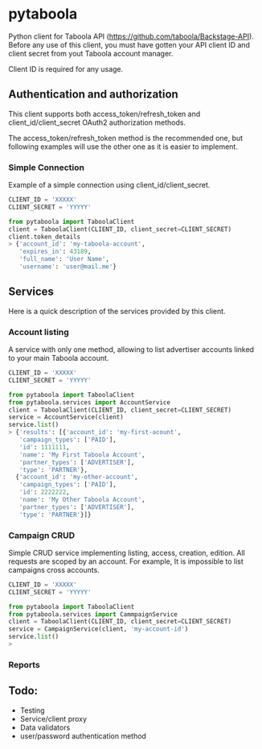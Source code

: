 # pytaboola
Python client for Taboola API (https://github.com/taboola/Backstage-API).
Before any use of this client, you must have gotten your API client ID and client secret from yout Taboola account manager.

Client ID is required for any usage.


## Authentication and authorization

This client supports both access_token/refresh_token and
client_id/client_secret OAuth2 authorization methods.

The access_token/refresh_token method is the recommended one, but
following examples will use the other one as it is easier to implement.


### Simple Connection
Example of a simple connection using client_id/client_secret.
```python
CLIENT_ID = 'XXXXX'
CLIENT_SECRET = 'YYYYY'

from pytaboola import TaboolaClient
client = TaboolaClient(CLIENT_ID, client_secret=CLIENT_SECRET)
client.token_details
> {'account_id': 'my-taboola-account',
   'expires_in': 43189,
   'full_name': 'User Name',
   'username': 'user@mail.me'}
```

## Services
Here is a quick description of the services provided by this client.

### Account listing
A service with only one method, allowing to list advertiser accounts linked to your main Taboola account.

```python
CLIENT_ID = 'XXXXX'
CLIENT_SECRET = 'YYYYY'

from pytaboola import TaboolaClient
from pytaboola.services import AccountService
client = TaboolaClient(CLIENT_ID, client_secret=CLIENT_SECRET)
service = AccountService(client)
service.list()
> {'results': [{'account_id': 'my-first-acount',
   'campaign_types': ['PAID'],
   'id': 1111111,
   'name': 'My First Taboola Account',
   'partner_types': ['ADVERTISER'],
   'type': 'PARTNER'},
  {'account_id': 'my-other-account',
   'campaign_types': ['PAID'],
   'id': 2222222,
   'name': 'My Other Taboola Account',
   'partner_types': ['ADVERTISER'],
   'type': 'PARTNER'}]}
```

### Campaign CRUD
Simple CRUD service implementing listing, access, creation, edition.
All requests are scoped by an account. For example, It is impossible to list campaigns cross accounts.
```python
CLIENT_ID = 'XXXXX'
CLIENT_SECRET = 'YYYYY'

from pytaboola import TaboolaClient
from pytaboola.services import CammpaignService
client = TaboolaClient(CLIENT_ID, client_secret=CLIENT_SECRET)
service = CampaignService(client, 'my-account-id')
service.list()
>
```

### Reports

## Todo:
* Testing
* Service/client proxy
* Data validators
* user/password authentication method